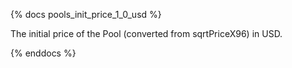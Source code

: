 {% docs pools_init_price_1_0_usd %}

The initial price of the Pool (converted from sqrtPriceX96) in USD. 

{% enddocs %}